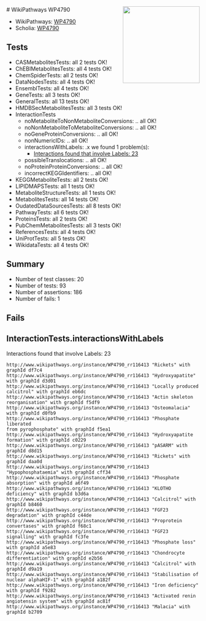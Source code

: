 <img style="float: right; width: 200px" src="https://upload.wikimedia.org/wikipedia/commons/thumb/8/83/Wplogo_with_text_500.png/640px-Wplogo_with_text_500.png" />
# WikiPathways WP4790

* WikiPathways: [WP4790](https://wikipathways.org/pathways/WP4790)
* Scholia: [WP4790](https://scholia.toolforge.org/wikipathways/WP4790)
## Tests
* CASMetabolitesTests: all 2 tests OK!
* ChEBIMetabolitesTests: all 4 tests OK!
* ChemSpiderTests: all 2 tests OK!
* DataNodesTests: all 4 tests OK!
* EnsemblTests: all 4 tests OK!
* GeneTests: all 3 tests OK!
* GeneralTests: all 13 tests OK!
* HMDBSecMetabolitesTests: all 3 tests OK!
* InteractionTests
    * noMetaboliteToNonMetaboliteConversions: .. all OK!
    * noNonMetaboliteToMetaboliteConversions: .. all OK!
    * noGeneProteinConversions: .. all OK!
    * nonNumericIDs: .. all OK!
    * interactionsWithLabels: .x we found 1 problem(s):
        * [Interactions found that involve Labels: 23](#fe97a8da)
    * possibleTranslocations: .. all OK!
    * noProteinProteinConversions: .. all OK!
    * incorrectKEGGIdentifiers: .. all OK!
* KEGGMetaboliteTests: all 2 tests OK!
* LIPIDMAPSTests: all 1 tests OK!
* MetaboliteStructureTests: all 1 tests OK!
* MetabolitesTests: all 14 tests OK!
* OudatedDataSourcesTests: all 8 tests OK!
* PathwayTests: all 6 tests OK!
* ProteinsTests: all 2 tests OK!
* PubChemMetabolitesTests: all 3 tests OK!
* ReferencesTests: all 4 tests OK!
* UniProtTests: all 5 tests OK!
* WikidataTests: all 4 tests OK!


## Summary

* Number of test classes: 20
* Number of tests: 93
* Number of assertions: 186
* Number of fails: 1

## Fails

<a name="fe97a8da" />

## InteractionTests.interactionsWithLabels

Interactions found that involve Labels: 23
```
http://www.wikipathways.org/instance/WP4790_rr116413 "Rickets" with graphId df7c4
http://www.wikipathways.org/instance/WP4790_rr116413 "Hydroxyapatite" with graphId d3d01
http://www.wikipathways.org/instance/WP4790_rr116413 "Locally produced
calcitrol" with graphId eb6dc
http://www.wikipathways.org/instance/WP4790_rr116413 "Actin skeleton reorganisation" with graphId f5df9
http://www.wikipathways.org/instance/WP4790_rr116413 "Osteomalacia" with graphId d0fb9
http://www.wikipathways.org/instance/WP4790_rr116413 "Phosphate liberated
from pyrophosphate" with graphId f5ea1
http://www.wikipathways.org/instance/WP4790_rr116413 "Hydroxyapatite
formation" with graphId c0229
http://www.wikipathways.org/instance/WP4790_rr116413 "pASARM" with graphId d8d15
http://www.wikipathways.org/instance/WP4790_rr116413 "Rickets" with graphId daa0d
http://www.wikipathways.org/instance/WP4790_rr116413 "Hypophosphataemia" with graphId cff34
http://www.wikipathways.org/instance/WP4790_rr116413 "Phosphate
absorption" with graphId a6f49
http://www.wikipathways.org/instance/WP4790_rr116413 "KLOTHO deficiency" with graphId b3d6a
http://www.wikipathways.org/instance/WP4790_rr116413 "Calcitrol" with graphId b8460
http://www.wikipathways.org/instance/WP4790_rr116413 "FGF23 degradation" with graphId c44de
http://www.wikipathways.org/instance/WP4790_rr116413 "Proprotein convertases" with graphId f68c1
http://www.wikipathways.org/instance/WP4790_rr116413 "FGF23 signalling" with graphId fc3fe
http://www.wikipathways.org/instance/WP4790_rr116413 "Phosphate loss" with graphId a5e83
http://www.wikipathways.org/instance/WP4790_rr116413 "Chondrocyte differentiation" with graphId e2b56
http://www.wikipathways.org/instance/WP4790_rr116413 "Calcitrol" with graphId d9a19
http://www.wikipathways.org/instance/WP4790_rr116413 "Stabilisation of
nuclear alphaHIF-1" with graphId a182f
http://www.wikipathways.org/instance/WP4790_rr116413 "Iron deficiency" with graphId f9282
http://www.wikipathways.org/instance/WP4790_rr116413 "Activated renin angiotensin system" with graphId ac81f
http://www.wikipathways.org/instance/WP4790_rr116413 "Malacia" with graphId b2709
```


